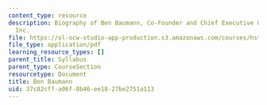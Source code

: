 ```yaml
---
content_type: resource
description: Biography of Ben Baumann, Co-Founder and Chief Executive Officer of Isovera,
  Inc.
file: https://ol-ocw-studio-app-production.s3.amazonaws.com/courses/hst-939-designing-and-sustaining-technology-innovation-for-global-health-practice-spring-2008/37c82cffa06f8b46ee1827be2751a113_ben_bio.pdf
file_type: application/pdf
learning_resource_types: []
parent_title: Syllabus
parent_type: CourseSection
resourcetype: Document
title: Ben Baumann
uid: 37c82cff-a06f-8b46-ee18-27be2751a113
---
```

